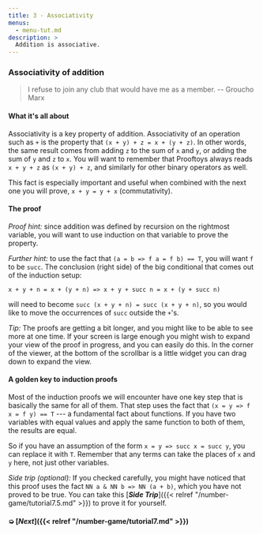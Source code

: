 ```yaml
---
title: 3 - Associativity
menus:
  - menu-tut.md
description: >
  Addition is associative.
---
```


### Associativity of addition

> I refuse to join any club that would have me as a member.
> -- Groucho Marx

#### What it's all about

Associativity is a key property of addition.  Associativity of an
operation such as `+` is the property that `(x + y) + z = x + (y +
z)`.  In other words, the same result comes from adding `z` to the sum
of `x` and `y`, or adding the sum of `y` and `z` to `x`.  You will
want to remember that Prooftoys always reads `x + y + z` as `(x + y) +
z`, and similarly for other binary operators as well.

This fact is especially important and useful when combined with the
next one you will prove, `x + y = y + x` (commutativity).

#### The proof

*Proof hint:* since addition was defined by recursion on the rightmost
variable, you will want to use induction on that variable to prove the
property.

*Further hint:* to use the fact that `(a = b => f a = f b) == T`, you
will want `f` to be `succ`.  The conclusion (right side) of the big
conditional that comes out of the induction setup:

`x + y + n = x + (y + n) => x + y + succ n = x + (y + succ n)`

will need to become `succ (x + y + n) = succ (x + y + n)`, so you would
like to move the occurrences of `succ` outside the `+`'s.

<div class=proof-editor data-exercise="nat/add2"></div>

*Tip:* The proofs are getting a bit longer, and you might like to be
able to see more at one time.  If your screen is large enough you
might wish to expand your view of the proof in progress, and you can
easily do this.  In the corner of the viewer, at the bottom of the
scrollbar is a little widget you can drag down to expand the view.

#### A golden key to induction proofs

Most of the induction proofs we will encounter have one key step that
is basically the same for all of them.  That step uses the fact that
`(x = y => f x = f y) == T` --- a fundamental fact about functions.
If you have two variables with equal values and apply the same
function to both of them, the results are equal.

So if you have an assumption of the form `x = y => succ x = succ y`,
you can replace it with `T`.  Remember that any terms can take the
places of `x` and `y` here, not just other variables.

*Side trip (optional):* If you checked carefully, you might have
noticed that this proof uses the fact `NN a & NN b => NN (a + b)`,
which you have not proved to be true.  You can take this [***Side
Trip***]({{< relref "/number-game/tutorial7.5.md" >}}) to prove it for
yourself.

#### ➭ [***Next***]({{< relref "/number-game/tutorial7.md" >}})

<!-- How to approach the idea that there are more advanced topics and
some extensions of the key ideas, yet the core is still the same?  -->

